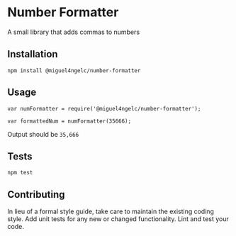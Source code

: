 Number Formatter
=========

A small library that adds commas to numbers

## Installation

  `npm install @miguel4ngelc/number-formatter`

## Usage

    var numFormatter = require('@miguel4ngelc/number-formatter');

    var formattedNum = numFormatter(35666);
  
  
  Output should be `35,666`


## Tests

  `npm test`

## Contributing

In lieu of a formal style guide, take care to maintain the existing coding style. Add unit tests for any new or changed functionality. Lint and test your code.